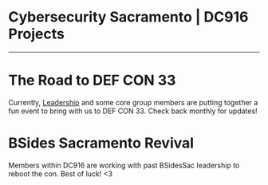 # Cybersecurity Sacramento | DC916 Projects
---

# The Road to DEF CON 33
Currently, [Leadership](https://dc916.com/Leadership) and some core group members are putting together a fun event to bring with us to DEF CON 33. Check back monthly for updates!

# BSides Sacramento Revival
Members within DC916 are working with past BSidesSac leadership to reboot the con. Best of luck! <3
